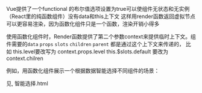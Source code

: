 Vue提供了一个functional 的布尔值选项设置为true可以使组件无状态和无实例（React里的纯函数组件）没有data和this上下文
这样用render函数返回虚拟节点可以更容易渲染，因为函数化组件只是一个函数，渲染开销小得多

使用函数化组件时，Render函数提供了第二个参数context来提供临时上下文。组件需要的`data` `props` `slots` `children` `parent`
都是通过这个上下文来传递的， 比如 this.level要改写为 context.props.level this.$slots.default 要改为 context.chilren

例如，用函数化组件展示一个根据数据智能选择不同组件的场景：

见, 智能选择.html